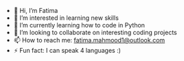 - 👋 Hi, I’m Fatima
- 👀 I’m interested in learning new skills
- 🌱 I’m currently learning how to code in Python
- 💞️ I’m looking to collaborate on interesting coding projects
- 📫 How to reach me: fatima.mahmood1@outlook.com
- ⚡ Fun fact: I can speak 4 languages :)

<!---
mf139/mf139 is a ✨ special ✨ repository because its `README.md` (this file) appears on your GitHub profile.
You can click the Preview link to take a look at your changes.
--->
